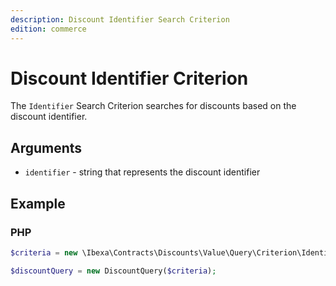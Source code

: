 ```yaml
---
description: Discount Identifier Search Criterion
edition: commerce
---
```


# Discount Identifier Criterion

The `Identifier` Search Criterion searches for discounts based on the discount identifier.

## Arguments

- `identifier` - string that represents the discount identifier

## Example

### PHP

``` php
$criteria = new \Ibexa\Contracts\Discounts\Value\Query\Criterion\IdentifierCriterion('summer-sale');

$discountQuery = new DiscountQuery($criteria);
```
